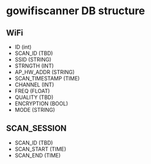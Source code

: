 # gowifiscanner DB structure

## WiFi
* ID (int)
* SCAN_ID (TBD)
* SSID (STRING)
* STRNGTH (INT)
* AP_HW_ADDR (STRING)
* SCAN_TIMESTAMP (TIME)
* CHANNEL (INT)
* FREQ (FLOAT)
* QUALITY (TBD)
* ENCRYPTION (BOOL)
* MODE (STRING)

## SCAN_SESSION
* SCAN_ID (TBD)
* SCAN_START (TIME)
* SCAN_END (TIME)
